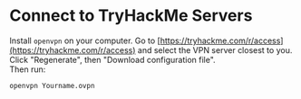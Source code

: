 
# Connect to TryHackMe Servers

Install `openvpn` on your computer.
Go to [https://tryhackme.com/r/access](https://tryhackme.com/r/access) and
select the VPN server closest to you.
Click "Regenerate", then "Download configuration file".  
Then run:
```bash
openvpn Yourname.ovpn
```
